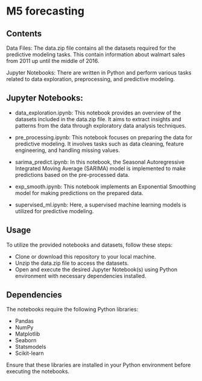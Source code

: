 # M5 forecasting

## Contents
Data Files: The data.zip file contains all the datasets required for the predictive modeling tasks. This contain information about walmart sales from 2011 up until the middle of 2016.

Jupyter Notebooks: There are written in Python and perform various tasks related to data exploration, preprocessing, and predictive modeling.

## Jupyter Notebooks:

- data_exploration.ipynb: This notebook provides an overview of the datasets included in the data.zip file. It aims to extract insights and patterns from the data through exploratory data analysis techniques.

- pre_processing.ipynb: This notebook focuses on preparing the data for predictive modeling. It involves tasks such as data cleaning, feature engineering, and handling missing values.

- sarima_predict.ipynb: In this notebook, the Seasonal Autoregressive Integrated Moving Average (SARIMA) model is implemented to make predictions based on the pre-processed data.

- exp_smooth.ipynb: This notebook implements an Exponential Smoothing model for making predictions on the prepared data.

- supervised_ml.ipynb: Here, a supervised machine learning models is utilized for predictive modeling.

## Usage
To utilize the provided notebooks and datasets, follow these steps:

- Clone or download this repository to your local machine.
- Unzip the data.zip file to access the datasets.
- Open and execute the desired Jupyter Notebook(s) using Python environment with necessary dependencies installed.

## Dependencies

The notebooks require the following Python libraries:

- Pandas
- NumPy
- Matplotlib
- Seaborn
- Statsmodels
- Scikit-learn

Ensure that these libraries are installed in your Python environment before executing the notebooks.
